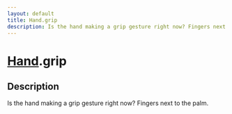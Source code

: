 ```yaml
---
layout: default
title: Hand.grip
description: Is the hand making a grip gesture right now? Fingers next to the palm.
---
```

# [Hand]({{site.url}}/Pages/Reference/Hand.html).grip

## Description
Is the hand making a grip gesture right now? Fingers next to the palm.

